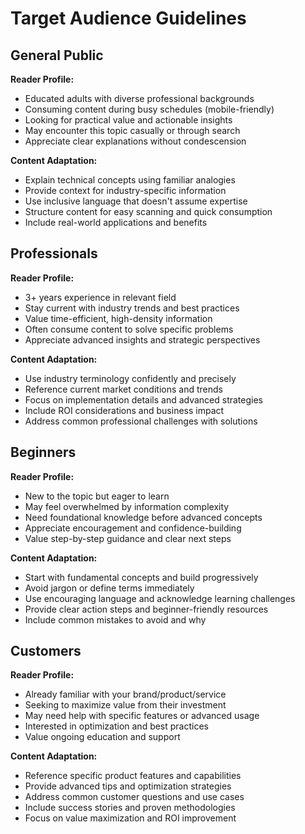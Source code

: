 # Target Audience Guidelines

## General Public
**Reader Profile:**
- Educated adults with diverse professional backgrounds
- Consuming content during busy schedules (mobile-friendly)
- Looking for practical value and actionable insights
- May encounter this topic casually or through search
- Appreciate clear explanations without condescension

**Content Adaptation:**
- Explain technical concepts using familiar analogies
- Provide context for industry-specific information
- Use inclusive language that doesn't assume expertise
- Structure content for easy scanning and quick consumption
- Include real-world applications and benefits

## Professionals
**Reader Profile:**
- 3+ years experience in relevant field
- Stay current with industry trends and best practices
- Value time-efficient, high-density information
- Often consume content to solve specific problems
- Appreciate advanced insights and strategic perspectives

**Content Adaptation:**
- Use industry terminology confidently and precisely
- Reference current market conditions and trends
- Focus on implementation details and advanced strategies
- Include ROI considerations and business impact
- Address common professional challenges with solutions

## Beginners
**Reader Profile:**
- New to the topic but eager to learn
- May feel overwhelmed by information complexity
- Need foundational knowledge before advanced concepts
- Appreciate encouragement and confidence-building
- Value step-by-step guidance and clear next steps

**Content Adaptation:**
- Start with fundamental concepts and build progressively
- Avoid jargon or define terms immediately
- Use encouraging language and acknowledge learning challenges
- Provide clear action steps and beginner-friendly resources
- Include common mistakes to avoid and why

## Customers
**Reader Profile:**
- Already familiar with your brand/product/service
- Seeking to maximize value from their investment
- May need help with specific features or advanced usage
- Interested in optimization and best practices
- Value ongoing education and support

**Content Adaptation:**
- Reference specific product features and capabilities
- Provide advanced tips and optimization strategies
- Address common customer questions and use cases
- Include success stories and proven methodologies
- Focus on value maximization and ROI improvement